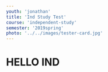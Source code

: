```yaml
---
youth: 'jonathan'
title: 'Ind Study Test'
course: 'independent-study'
semester: '2019spring'
photo: '../../images/tester-card.jpg'
---
```


# HELLO IND